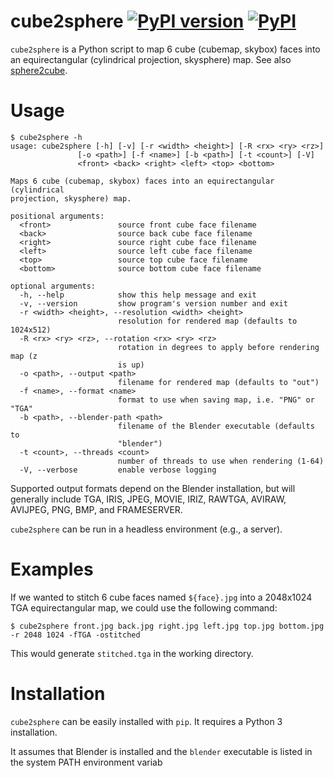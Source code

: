 cube2sphere [![PyPI version](https://badge.fury.io/py/cube2sphere.svg)](https://pypi.python.org/pypi/cube2sphere) [![PyPI](https://img.shields.io/pypi/pyversions/cube2sphere.svg)](https://pypi.python.org/pypi/cube2sphere)
===========

`cube2sphere` is a Python script to map 6 cube (cubemap, skybox) faces
into an equirectangular (cylindrical projection, skysphere) map. See
also [sphere2cube](https://github.com/Xyene/sphere2cube).

Usage
=====

    $ cube2sphere -h
    usage: cube2sphere [-h] [-v] [-r <width> <height>] [-R <rx> <ry> <rz>]
                   [-o <path>] [-f <name>] [-b <path>] [-t <count>] [-V]
                   <front> <back> <right> <left> <top> <bottom>

    Maps 6 cube (cubemap, skybox) faces into an equirectangular (cylindrical
    projection, skysphere) map.

    positional arguments:
      <front>               source front cube face filename
      <back>                source back cube face filename
      <right>               source right cube face filename
      <left>                source left cube face filename
      <top>                 source top cube face filename
      <bottom>              source bottom cube face filename

    optional arguments:
      -h, --help            show this help message and exit
      -v, --version         show program's version number and exit
      -r <width> <height>, --resolution <width> <height>
                            resolution for rendered map (defaults to 1024x512)
      -R <rx> <ry> <rz>, --rotation <rx> <ry> <rz>
                            rotation in degrees to apply before rendering map (z
                            is up)
      -o <path>, --output <path>
                            filename for rendered map (defaults to "out")
      -f <name>, --format <name>
                            format to use when saving map, i.e. "PNG" or "TGA"
      -b <path>, --blender-path <path>
                            filename of the Blender executable (defaults to
                            "blender")
      -t <count>, --threads <count>
                            number of threads to use when rendering (1-64)
      -V, --verbose         enable verbose logging

Supported output formats depend on the Blender installation, but will
generally include TGA, IRIS, JPEG, MOVIE, IRIZ, RAWTGA, AVIRAW, AVIJPEG,
PNG, BMP, and FRAMESERVER.

`cube2sphere` can be run in a headless environment (e.g., a server).

Examples
========

If we wanted to stitch 6 cube faces named `${face}.jpg` into a 2048x1024
TGA equirectangular map, we could use the following command:

    $ cube2sphere front.jpg back.jpg right.jpg left.jpg top.jpg bottom.jpg -r 2048 1024 -fTGA -ostitched

This would generate `stitched.tga` in the working directory.

Installation
============

`cube2sphere` can be easily installed with `pip`. It requires a Python 3
installation.

It assumes that Blender is installed and the `blender` executable is
listed in the system PATH environment variab
